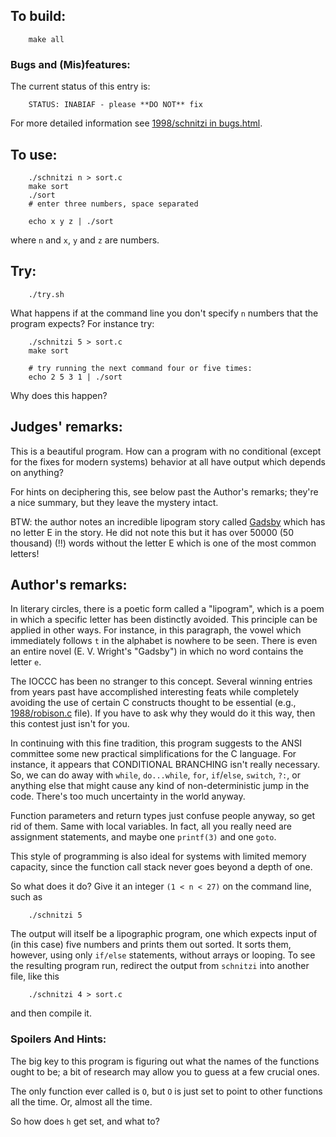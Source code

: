 ## To build:

``` <!---sh-->
    make all
```


### Bugs and (Mis)features:

The current status of this entry is:

```
    STATUS: INABIAF - please **DO NOT** fix
```

For more detailed information see [1998/schnitzi in bugs.html](../../bugs.html#1998_schnitzi).


## To use:

``` <!---sh-->
    ./schnitzi n > sort.c
    make sort
    ./sort
    # enter three numbers, space separated

    echo x y z | ./sort
```

where `n` and `x`, `y` and `z` are numbers.


## Try:

``` <!---sh-->
    ./try.sh
```

What happens if at the command line you don't specify `n` numbers that the
program expects? For instance try:

``` <!---sh-->
    ./schnitzi 5 > sort.c
    make sort

    # try running the next command four or five times:
    echo 2 5 3 1 | ./sort
```

Why does this happen?


## Judges' remarks:

This is a beautiful program.  How can a program with no conditional (except for
the fixes for modern systems) behavior at all have output which
depends on anything?

For hints on deciphering this, see below past the Author's remarks;
they're a nice summary, but they leave the mystery intact.

BTW: the author notes an incredible lipogram story called
[Gadsby](https://www.gutenberg.org/cache/epub/47342/pg47342.txt) which has no
letter E in the story. He did not note this but it has over 50000 (50 thousand)
(!!) words without the letter E which is one of the most common letters!


## Author's remarks:

In literary circles, there is a poetic form called a "lipogram",
which is a poem in which a specific letter has been distinctly
avoided.  This principle can be applied in other ways.  For
instance, in this paragraph, the vowel which immediately follows
`t` in the alphabet is nowhere to be seen.  There is even an
entire novel (E. V. Wright's "Gadsby") in which no word contains
the letter `e`.

The IOCCC has been no stranger to this concept.  Several winning entries from
years past have accomplished interesting feats while completely avoiding the use
of certain C constructs thought to be essential (e.g.,
[1988/robison.c](%%REPO_URL%%/1988/robison/robison.c) file).  If you have to ask why they would
do it this way, then this contest just isn't for you.

In continuing with this fine tradition, this program suggests to the ANSI
committee some new practical simplifications for the C language.  For instance,
it appears that CONDITIONAL BRANCHING isn't really necessary.  So, we can do
away with `while`, `do...while`, `for`, `if`/`else`, `switch`, `?:`, or anything
else that might cause any kind of non-deterministic jump in the code.  There's
too much uncertainty in the world anyway.

Function parameters and return types just confuse people anyway, so
get rid of them.  Same with local variables.  In fact, all you really
need are assignment statements, and maybe one `printf(3)` and one `goto`.

This style of programming is also ideal for systems with limited
memory capacity, since the function call stack never goes beyond
a depth of one.

So what does it do?  Give it an integer `(1 < n < 27)` on the command
line, such as

``` <!---sh-->
    ./schnitzi 5
```

The output will itself be a lipographic program, one which expects input of
(in this case) five numbers and prints them out sorted.  It sorts
them, however, using only `if/else` statements, without arrays or
looping.  To see the resulting program run, redirect the output from
`schnitzi` into another file, like this

``` <!---sh-->
    ./schnitzi 4 > sort.c
```

and then compile it.

### Spoilers And Hints:

The big key to this program is figuring out what the names of the
functions ought to be; a bit of research may allow you to guess at
a few crucial ones.

The only function ever called is `O`, but `O` is just set to point to
other functions all the time.  Or, almost all the time.

So how does `h` get set, and what to?


<!--

    Copyright © 1984-2024 by Landon Curt Noll. All Rights Reserved.

    You are free to share and adapt this file under the terms of this license:

        Creative Commons Attribution-ShareAlike 4.0 International (CC BY-SA 4.0)

    For more information, see:

        https://creativecommons.org/licenses/by-sa/4.0/

-->
